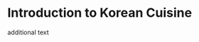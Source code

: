 # Introduction to Korean Cuisine

<youtube src="https://www.youtube.com/embed/JdwgtMB4uQc" />

additional text
